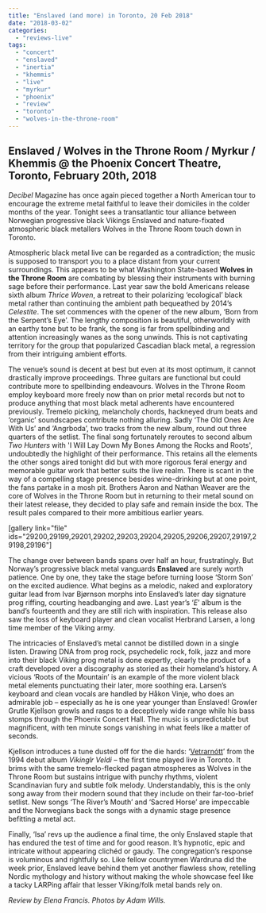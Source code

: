 ```yaml
---
title: "Enslaved (and more) in Toronto, 20 Feb 2018"
date: "2018-03-02"
categories: 
  - "reviews-live"
tags: 
  - "concert"
  - "enslaved"
  - "inertia"
  - "khemmis"
  - "live"
  - "myrkur"
  - "phoenix"
  - "review"
  - "toronto"
  - "wolves-in-the-throne-room"
---
```


## Enslaved / Wolves in the Throne Room / Myrkur / Khemmis @ the Phoenix Concert Theatre, Toronto, February 20th, 2018

_Decibel_ Magazine has once again pieced together a North American tour to encourage the extreme metal faithful to leave their domiciles in the colder months of the year. Tonight sees a transatlantic tour alliance between Norwegian progressive black Vikings Enslaved and nature-fixated atmospheric black metallers Wolves in the Throne Room touch down in Toronto.

Atmospheric black metal live can be regarded as a contradiction; the music is supposed to transport you to a place distant from your current surroundings. This appears to be what Washington State-based **Wolves in the Throne Room** are combating by blessing their instruments with burning sage before their performance. Last year saw the bold Americans release sixth album _Thrice Woven_, a retreat to their polarizing ‘ecological’ black metal rather than continuing the ambient path bequeathed by 2014’s _Celestite_. The set commences with the opener of the new album, ‘Born from the Serpent’s Eye’. The lengthy composition is beautiful, otherworldly with an earthy tone but to be frank, the song is far from spellbinding and attention increasingly wanes as the song unwinds. This is not captivating territory for the group that popularized Cascadian black metal, a regression from their intriguing ambient efforts.

The venue’s sound is decent at best but even at its most optimum, it cannot drastically improve proceedings. Three guitars are functional but could contribute more to spellbinding endeavours. Wolves in the Throne Room employ keyboard more freely now than on prior metal records but not to produce anything that most black metal adherents have encountered previously. Tremelo picking, melancholy chords, hackneyed drum beats and ‘organic’ soundscapes contribute nothing alluring. Sadly ‘The Old Ones Are With Us’ and ‘Angrboda’, two tracks from the new album, round out three quarters of the setlist. The final song fortunately reroutes to second album _Two Hunters_ with 'I Will Lay Down My Bones Among the Rocks and Roots', undoubtedly the highlight of their performance. This retains all the elements the other songs aired tonight did but with more rigorous feral energy and memorable guitar work that better suits the live realm. There is scant in the way of a compelling stage presence besides wine-drinking but at one point, the fans partake in a mosh pit. Brothers Aaron and Nathan Weaver are the core of Wolves in the Throne Room but in returning to their metal sound on their latest release, they decided to play safe and remain inside the box. The result pales compared to their more ambitious earlier years.

\[gallery link="file" ids="29200,29199,29201,29202,29203,29204,29205,29206,29207,29197,29198,29196"\]

The change over between bands spans over half an hour, frustratingly. But Norway’s progressive black metal vanguards **Enslaved** are surely worth patience. One by one, they take the stage before turning loose ‘Storm Son’ on the excited audience. What begins as a melodic, naked and exploratory guitar lead from Ivar Bjørnson morphs into Enslaved’s later day signature prog riffing, courting headbanging and awe. Last year’s ‘_E_’ album is the band’s fourteenth and they are still rich with inspiration. This release also saw the loss of keyboard player and clean vocalist Herbrand Larsen, a long time member of the Viking army.

The intricacies of Enslaved’s metal cannot be distilled down in a single listen. Drawing DNA from prog rock, psychedelic rock, folk, jazz and more into their black Viking prog metal is done expertly, clearly the product of a craft developed over a discography as storied as their homeland’s history. A vicious ‘Roots of the Mountain’ is an example of the more violent black metal elements punctuating their later, more soothing era. Larsen’s keyboard and clean vocals are handled by Håkon Vinje, who does an admirable job – especially as he is one year younger than Enslaved! Growler Grutle Kjellson growls and rasps to a deceptively wide range while his bass stomps through the Phoenix Concert Hall. The music is unpredictable but magnificent, with ten minute songs vanishing in what feels like a matter of seconds.

Kjellson introduces a tune dusted off for the die hards: ‘[Vetrarnótt](https://www.setlist.fm/stats/songs/enslaved-43d68383.html?song=Vetrarn%C3%B3tt)’ from the 1994 debut album _Vikinglr Veldi_ – the first time played live in Toronto. It brims with the same tremelo-flecked pagan atmospheres as Wolves in the Throne Room but sustains intrigue with punchy rhythms, violent Scandinavian fury and subtle folk melody. Understandably, this is the only song away from their modern sound that they include on their far-too-brief setlist. New songs ‘The River’s Mouth’ and ‘Sacred Horse’ are impeccable and the Norwegians back the songs with a dynamic stage presence befitting a metal act.

Finally, ‘Isa’ revs up the audience a final time, the only Enslaved staple that has endured the test of time and for good reason. It’s hypnotic, epic and intricate without appearing clichéd or gaudy. The congregation’s response is voluminous and rightfully so. Like fellow countrymen Wardruna did the week prior, Enslaved leave behind them yet another flawless show, retelling Nordic mythology and history without making the whole showcase feel like a tacky LARPing affair that lesser Viking/folk metal bands rely on.

_Review by Elena Francis. Photos by Adam Wills._
